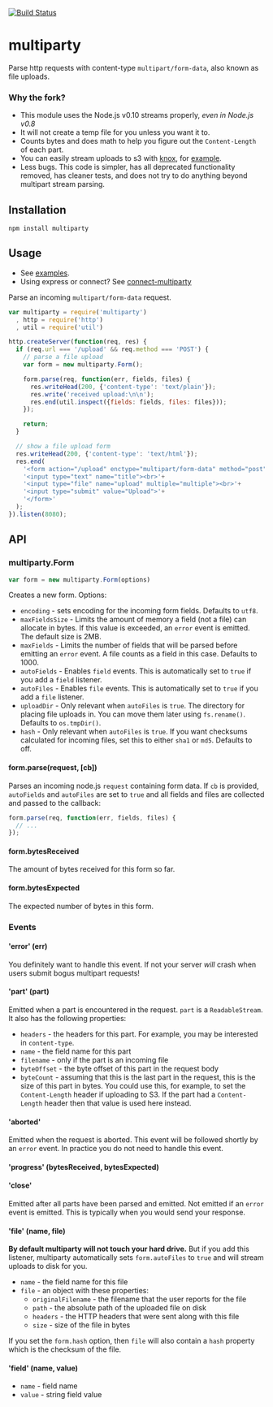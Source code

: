 [![Build Status](https://travis-ci.org/superjoe30/node-multiparty.png?branch=master)](https://travis-ci.org/superjoe30/node-multiparty)
# multiparty

Parse http requests with content-type `multipart/form-data`, also known as file uploads.

### Why the fork?

 * This module uses the Node.js v0.10 streams properly, *even in Node.js v0.8*
 * It will not create a temp file for you unless you want it to.
 * Counts bytes and does math to help you figure out the `Content-Length` of
   each part.
 * You can easily stream uploads to s3 with
   [knox](https://github.com/LearnBoost/knox), for [example](examples/s3.js).
 * Less bugs. This code is simpler, has all deprecated functionality removed,
   has cleaner tests, and does not try to do anything beyond multipart stream
   parsing.

## Installation

```
npm install multiparty
```

## Usage

 * See [examples](examples).
 * Using express or connect? See [connect-multiparty](https://github.com/superjoe30/connect-multiparty)

Parse an incoming `multipart/form-data` request.

```js
var multiparty = require('multiparty')
  , http = require('http')
  , util = require('util')

http.createServer(function(req, res) {
  if (req.url === '/upload' && req.method === 'POST') {
    // parse a file upload
    var form = new multiparty.Form();

    form.parse(req, function(err, fields, files) {
      res.writeHead(200, {'content-type': 'text/plain'});
      res.write('received upload:\n\n');
      res.end(util.inspect({fields: fields, files: files}));
    });

    return;
  }

  // show a file upload form
  res.writeHead(200, {'content-type': 'text/html'});
  res.end(
    '<form action="/upload" enctype="multipart/form-data" method="post">'+
    '<input type="text" name="title"><br>'+
    '<input type="file" name="upload" multiple="multiple"><br>'+
    '<input type="submit" value="Upload">'+
    '</form>'
  );
}).listen(8080);
```

## API

### multiparty.Form
```js
var form = new multiparty.Form(options)
```
Creates a new form. Options:

 * `encoding` - sets encoding for the incoming form fields. Defaults to `utf8`.
 * `maxFieldsSize` - Limits the amount of memory a field (not a file) can
   allocate in bytes. If this value is exceeded, an `error` event is emitted.
   The default size is 2MB.
 * `maxFields` - Limits the number of fields that will be parsed before
   emitting an `error` event. A file counts as a field in this case.
   Defaults to 1000.
 * `autoFields` - Enables `field` events. This is automatically set to `true`
   if you add a `field` listener.
 * `autoFiles` - Enables `file` events. This is automatically set to `true`
   if you add a `file` listener.
 * `uploadDir` - Only relevant when `autoFiles` is `true`. The directory for
   placing file uploads in. You can move them later using `fs.rename()`.
   Defaults to `os.tmpDir()`.
 * `hash` - Only relevant when `autoFiles` is `true`. If you want checksums
   calculated for incoming files, set this to either `sha1` or `md5`.
   Defaults to off.

#### form.parse(request, [cb])

Parses an incoming node.js `request` containing form data. If `cb` is
provided, `autoFields` and `autoFiles` are set to `true` and all fields and
files are collected and passed to the callback:

```js
form.parse(req, function(err, fields, files) {
  // ...
});
```

#### form.bytesReceived

The amount of bytes received for this form so far.

#### form.bytesExpected

The expected number of bytes in this form.

### Events

#### 'error' (err)

You definitely want to handle this event. If not your server *will* crash when
users submit bogus multipart requests!

#### 'part' (part)

Emitted when a part is encountered in the request. `part` is a
`ReadableStream`. It also has the following properties:

 * `headers` - the headers for this part. For example, you may be interested
   in `content-type`.
 * `name` - the field name for this part
 * `filename` - only if the part is an incoming file
 * `byteOffset` - the byte offset of this part in the request body
 * `byteCount` - assuming that this is the last part in the request,
   this is the size of this part in bytes. You could use this, for
   example, to set the `Content-Length` header if uploading to S3.
   If the part had a `Content-Length` header then that value is used
   here instead.

#### 'aborted'

Emitted when the request is aborted. This event will be followed shortly
by an `error` event. In practice you do not need to handle this event.

#### 'progress' (bytesReceived, bytesExpected)

#### 'close'

Emitted after all parts have been parsed and emitted. Not emitted if an `error`
event is emitted. This is typically when you would send your response.

#### 'file' (name, file)

**By default multiparty will not touch your hard drive.** But if you add this
listener, multiparty automatically sets `form.autoFiles` to `true` and will
stream uploads to disk for you. 

 * `name` - the field name for this file
 * `file` - an object with these properties:
   - `originalFilename` - the filename that the user reports for the file
   - `path` - the absolute path of the uploaded file on disk
   - `headers` - the HTTP headers that were sent along with this file
   - `size` - size of the file in bytes

If you set the `form.hash` option, then `file` will also contain a `hash`
property which is the checksum of the file.

#### 'field' (name, value)

 * `name` - field name
 * `value` - string field value

